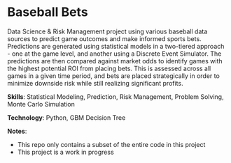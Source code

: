 # Baseball Bets

Data Science & Risk Management project using various baseball data sources to predict game outcomes and make informed sports bets. Predictions are generated using statistical models in a two-tiered approach - one at the game level, and another using a Discrete Event Simulator. The predictions are then compared against market odds to identify games with the highest potential ROI from placing bets. This is assessed across all games in a given time period, and bets are placed strategically in order to minimize downside risk while still realizing significant profits.

**Skills**: Statistical Modeling, Prediction, Risk Management, Problem Solving, Monte Carlo Simulation

**Technology**: Python, GBM Decision Tree

**Notes**:
- This repo only contains a subset of the entire code in this project
- This project is a work in progress
